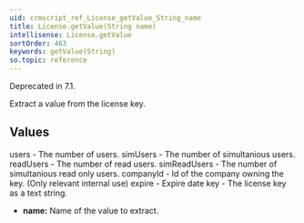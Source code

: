 ```yaml
---
uid: crmscript_ref_License_getValue_String_name
title: License.getValue(String name)
intellisense: License.getValue
sortOrder: 463
keywords: getValue(String)
so.topic: reference
---
```



Deprecated in 7.1.


Extract a value from the license key.

## Values

users - The number of users.
simUsers - The number of simultanious users.
readUsers - The number of read users.
simReadUsers - The number of simultanious read only users.
companyId - Id of the company owning the key. (Only relevant internal use)
expire - Expire date
key - The license key as a text string.


* **name:** Name of the value to extract.


